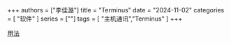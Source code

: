 +++
authors = ["李佳潞"]
title = "Terminus"
date = "2024-11-02"
categories = [
    "软件"
]
series = [""]
tags = [
    "主机通讯","Terminus"
]
+++


[用法](https://www.bilibili.com/video/BV15b4y1G7CY/?spm_id_from=333.337.search-card.all.click&vd_source=34566f6bf61eef87a4c23e5b6880d7a6)

